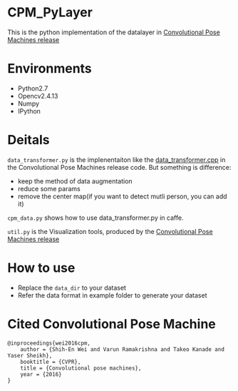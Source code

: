 # CPM_PyLayer
This is the python implementation of the datalayer in [Convolutional Pose Machines release](https://github.com/shihenw/convolutional-pose-machines-release)

# Environments
* Python2.7
* Opencv2.4.13
* Numpy
* IPython

# Deitals
`data_transformer.py` is the implenentaiton like the [data_transformer.cpp](https://github.com/shihenw/caffe/blob/d154e896b48e8fb520cb4b47af8ba10bf9403382/src/caffe/data_transformer.cpp) in the Convolutional Pose Machines release code. But something is difference:
*   keep the method of data augmentation
*   reduce some params
*   remove the center map(if you want to detect mutli person, you can add it)

`cpm_data.py` shows how to use data_transformer.py in caffe.

`util.py` is the Visualization tools, produced by the [Convolutional Pose Machines release](https://github.com/shihenw/convolutional-pose-machines-release)

# How to use
* Replace the `data_dir` to your dataset
* Refer the data format in example folder to generate your dataset

# Cited Convolutional Pose Machine
    @inproceedings{wei2016cpm,
        author = {Shih-En Wei and Varun Ramakrishna and Takeo Kanade and Yaser Sheikh},
        booktitle = {CVPR},
        title = {Convolutional pose machines},
        year = {2016}
    }
